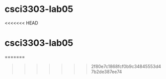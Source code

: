 # csci3303-lab05
<<<<<<< HEAD
# csci3303-lab05
=======
>>>>>>> 2f80e7c1868fcf0b9c34845553d47b2de387ee74
